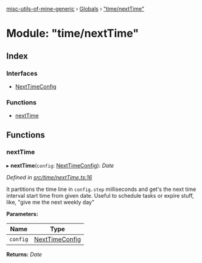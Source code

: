 [misc-utils-of-mine-generic](../README.md) › [Globals](../globals.md) › ["time/nextTime"](_time_nexttime_.md)

# Module: "time/nextTime"

## Index

### Interfaces

* [NextTimeConfig](../interfaces/_time_nexttime_.nexttimeconfig.md)

### Functions

* [nextTime](_time_nexttime_.md#nexttime)

## Functions

###  nextTime

▸ **nextTime**(`config`: [NextTimeConfig](../interfaces/_time_nexttime_.nexttimeconfig.md)): *Date*

*Defined in [src/time/nextTime.ts:16](https://github.com/cancerberoSgx/misc-utils-of-mine/blob/8ac077d/misc-utils-of-mine-generic/src/time/nextTime.ts#L16)*

It partitions the time line in `config.step` milliseconds and get's the next time interval start time from given date.
Useful to schedule tasks or expire stuff, like, "give me the next weekly day"

**Parameters:**

Name | Type |
------ | ------ |
`config` | [NextTimeConfig](../interfaces/_time_nexttime_.nexttimeconfig.md) |

**Returns:** *Date*
